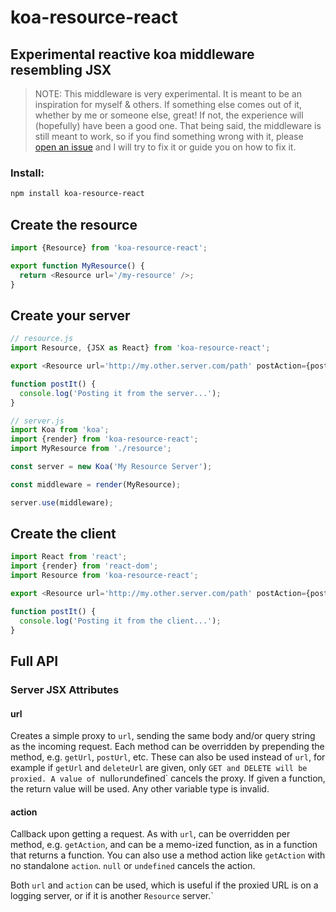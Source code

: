 # koa-resource-react
## Experimental reactive koa middleware resembling JSX

> NOTE: This middleware is very experimental. It is meant to be an inspiration
> for myself & others. If something else comes out of it, whether by me or
> someone else, great! If not, the experience will (hopefully) have been a
> good one. That being said, the middleware is still meant to work, so if you
> find something wrong with it, please [open an issue][issues] and I will try
> to fix it or guide you on how to fix it.

### Install:

```bash
npm install koa-resource-react
```

## Create the resource

```javascript
import {Resource} from 'koa-resource-react';

export function MyResource() {
  return <Resource url='/my-resource' />;
}
```

## Create your server

```javascript
// resource.js
import Resource, {JSX as React} from 'koa-resource-react';

export <Resource url='http://my.other.server.com/path' postAction={postIt} />;

function postIt() {
  console.log('Posting it from the server...');
}

// server.js
import Koa from 'koa';
import {render} from 'koa-resource-react';
import MyResource from './resource';

const server = new Koa('My Resource Server');

const middleware = render(MyResource);

server.use(middleware);
```

## Create the client

```javascript
import React from 'react';
import {render} from 'react-dom';
import Resource from 'koa-resource-react';

export <Resource url='http://my.other.server.com/path' postAction={postIt} />;

function postIt() {
  console.log('Posting it from the client...');
}
```

## Full API

### Server JSX Attributes

#### url

Creates a simple proxy to `url`, sending the same body and/or query string as the incoming request. Each method can be overridden by prepending the method, e.g. `getUrl`, `postUrl`, etc. These can also be used instead of `url`, for example if `getUrl` and `deleteUrl` are given, only `GET and DELETE will be proxied. A value of `null` or `undefined` cancels the proxy. If given a function, the return value will be used. Any other variable type is invalid.

#### action

Callback upon getting a request. As with `url`, can be overridden per method, e.g. `getAction`, and can be a memo-ized function, as in a function that returns a function. You can also use a method action like `getAction` with no standalone `action`. `null` or `undefined` cancels the action.

Both `url` and `action` can be used, which is useful if the proxied URL is on a logging server, or if it is another `Resource` server.`

[issues]: https://github.com/trisys3/koa-resource-react/issues
